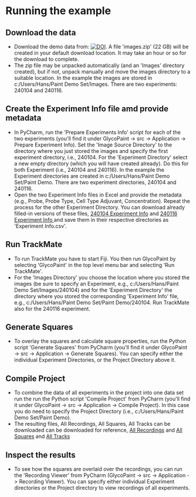 # Running the example

## Download the data

- Download the demo data from: [![DOI](https://zenodo.org/badge/DOI/10.5281/zenodo.14196381.svg)](https://doi.org/10.5281/zenodo.14196381).
A file 'images.zip' (22 GB) will be created in your default download location. It may take an hour or so for the download to complete.
- The zip file may be unpacked automatically (and an 'Images' directory created), but if not, unpack manually and move the images directory to a suitable location. In the example the images are stored in c:/Users/Hans/Paint Demo Set/Images. There are two experiments: 240104 and 240116.

## Create the Experiment Info file amd provide metadata

- In PyCharm, run the 'Prepare Experiments Info' script for each of the two experiments (you'll find it under GlycoPaint -> src -> Application -> Prepare Experiment Info). Set the 'Image Source Directory' to the directory where you just stored the images and specify the first experiment directory, i.e., 240104. For the 'Experiment Directory' select a new empty directory (which you will have created already). Do this for both Experiment (i.e., 240104 and 240116). In the example the Experiment directories are created in c:/Users/Hans/Paint Demo Set/Paint Demo. There are two experiment directories, 240104 and 240116.
- Open the two Experiment Info files in Excel and provide the metadata (e.g., Probe, Probe Type, Cell Type Adjuvant, Concentration). Repeat the process for the other Experiment Directory. You can download already filled-in versions of these files, [240104 Experiment Info](https://raw.githubusercontent.com/Leiden-chemical-immunology/GlycoPaint/refs/heads/main/Demo/240104%20Experiment%20Info.csv) and [240116 Experiment Info ](https://raw.githubusercontent.com/Leiden-chemical-immunology/GlycoPaint/refs/heads/main/Demo/240116%20Experiment%20Info.csv) and save them in their respective directories as 'Experiment Info.csv'.

## Run TrackMate

- To run TrackMate you have to start Fiji. You then run GlycoPaint by selecting 'GlycoPaint' in the top level menu bar and selecting 'Run TrackMate'.
- For the 'Images Directory' you choose the location where you stored the images (be sure to specify an Experiment, e.g., c:/Users/Hans/Paint Demo Set/Images/240104) and for the 'Experiment Directory' the directory where you stored the corresponding 'Experiment Info' file, e.g., c:/Users/Hans/Paint Demo Set/Paint Demo/240104. Run TrackMate also for the 240116 experiment.

## Generate Squares

- To overlay the squares and calculate square properties, run the Python script 'Generate Squares' from PyCharm (you'll find it under GlycoPaint -> src -> Application -> Generate Squares). You can specify either the individual Experiment Directories, or the Project Directory above it.  

## Compile Project

- To combine the data of all experiments in the project into one data set run the run the Python script 'Compile Project' from PyCharm (you'll find it under GlycoPaint -> src -> Application -> Compile Project). In this case you do need to specify the Project Directory (i.e., c:/Users/Hans/Paint Demo Set/Paint Demo).
- The resulting files, All Recordings, All Squares, All Tracks can be downloaded can be downloaded for reference, [All Recordings](https://raw.githubusercontent.com/Leiden-chemical-immunology/GlycoPaint/refs/heads/main/Demo/All%20Recordings.csv) and [All Squares](https://raw.githubusercontent.com/Leiden-chemical-immunology/GlycoPaint/refs/heads/main/Demo/All%20Squares.csv) and [All Tracks](https://raw.githubusercontent.com/Leiden-chemical-immunology/GlycoPaint/refs/heads/main/Demo/All%20Tracks.csv)

## Inspect the results

- To see how the squares are overlaid over the recordings, you can run the 'Recording Viewer' from PyCharm (GlycoPaint -> src -> Application -> Recording Viewer). You can specify either individual Experiment directories or the Project directory to view recordings of all experiments.